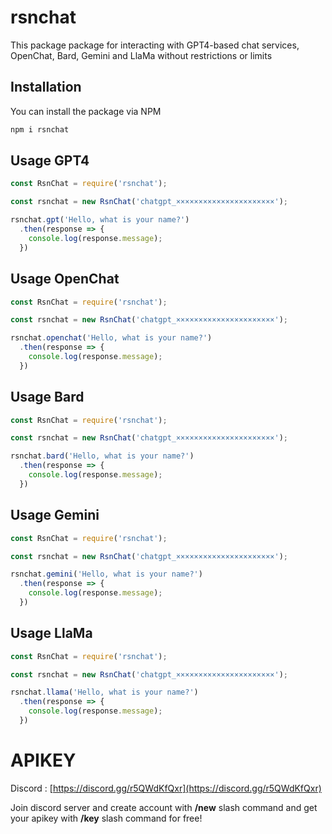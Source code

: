 # rsnchat

This package package for interacting with GPT4-based chat services, OpenChat, Bard, Gemini and LlaMa without restrictions or limits

## Installation

You can install the package via NPM

```bash
npm i rsnchat
```

## Usage GPT4

```javascript
const RsnChat = require('rsnchat');

const rsnchat = new RsnChat('chatgpt_××××××××××××××××××××××');

rsnchat.gpt('Hello, what is your name?')
  .then(response => {
    console.log(response.message);
  })
```

## Usage OpenChat

```javascript
const RsnChat = require('rsnchat');

const rsnchat = new RsnChat('chatgpt_××××××××××××××××××××××');

rsnchat.openchat('Hello, what is your name?')
  .then(response => {
    console.log(response.message);
  })
```

## Usage Bard

```javascript
const RsnChat = require('rsnchat');

const rsnchat = new RsnChat('chatgpt_××××××××××××××××××××××');

rsnchat.bard('Hello, what is your name?')
  .then(response => {
    console.log(response.message);
  })
```

## Usage Gemini

```javascript
const RsnChat = require('rsnchat');

const rsnchat = new RsnChat('chatgpt_××××××××××××××××××××××');

rsnchat.gemini('Hello, what is your name?')
  .then(response => {
    console.log(response.message);
  })
```

## Usage LlaMa

```javascript
const RsnChat = require('rsnchat');

const rsnchat = new RsnChat('chatgpt_××××××××××××××××××××××');

rsnchat.llama('Hello, what is your name?')
  .then(response => {
    console.log(response.message);
  })
```

# APIKEY

Discord : [https://discord.gg/r5QWdKfQxr](https://discord.gg/r5QWdKfQxr)

Join discord server and create account with **/new** slash command and get your apikey with **/key** slash command for free!
